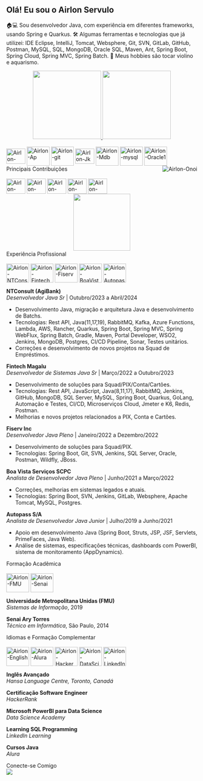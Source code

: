 ## Olá! Eu sou o Airlon Servulo
🏠💻 Sou desenvolvedor Java, com experiência em diferentes frameworks, usando Spring e Quarkus.
🛠 Algumas ferramentas e tecnologias que já utilizei: IDE Eclipse, IntelliJ, Tomcat, Websphere, Git, SVN, GitLab, GitHub, Postman, MySQL, SQL, MongoDB, Oracle SQL, Maven, Ant, Spring Boot, Spring Cloud, Spring MVC, Spring Batch.
🎻 Meus hobbies são tocar violino e aquarismo.

<div align="center">
  <a href="https://github.com/Airlon">
    <img height="180em" src="https://github-readme-stats.vercel.app/api?username=Airlon&show_icons=true&theme=dark&include_all_commits=true&count_private=true"/>
    <img height="180em" src="https://github-readme-stats.vercel.app/api/top-langs/?username=Airlon&layout=compact&langs_count=7&theme=dark"/>
  </a>
</div>
<div style="display: inline_block"><br>
  <img align="center" alt="Airlon-Java" height="40" width="50" src="https://github.com/Airlon/devicon/blob/master/icons/java/java-original-wordmark.svg">
  <img align="center" alt="Airlon-Ap" height="50" width="60" src="https://github.com/Airlon/devicon/blob/master/icons/apache/apache-plain-wordmark.svg">
  <img align="center" alt="Airlon-git" height="50" width="60" src="https://github.com/Airlon/devicon/blob/master/icons/git/git-original-wordmark.svg">
  <img align="center" alt="Airlon-Jk" height="40" width="50" src="https://github.com/Airlon/devicon/blob/master/icons/jenkins/jenkins-original.svg">
  <img align="center" alt="Airlon-Mdb" height="50" width="60" src="https://github.com/Airlon/devicon/blob/master/icons/mongodb/mongodb-plain-wordmark.svg">
  <img align="center" alt="Airlon-mysql" height="50" width="60" src="https://github.com/Airlon/devicon/blob/master/icons/mysql/mysql-original-wordmark.svg">
  <img align="center" alt="Airlon-Oracle1" height="50" width="60" src="https://github.com/Airlon/devicon/blob/master/icons/oracle/oracle-original.svg">
  <img align="right" alt="Airlon-Onoi" src="https://cdn.discordapp.com/attachments/870739713315704993/870740502033600582/63abd40e2e404ce479156f25a2a9d8bf.gif">
</div>
Principais Contribuições
<div style="display: inline_block"><br>
  <img align="center" alt="Airlon-GitHub" height="40" width="50" src="https://img.icons8.com/ios-filled/50/000000/github.png">
  <img align="center" alt="Airlon-Commits" height="40" width="50" src="https://img.icons8.com/external-tal-revivo-bold-tal-revivo/36/000000/external-git-commit-describes-the-snapshot-or-the-change-description-bold-tal-revivo.png">
  <img align="center" alt="Airlon-Issues" height="40" width="50" src="https://img.icons8.com/ios-filled/50/000000/issue.png">
  <img align="center" alt="Airlon-PullRequests" height="40" width="50" src="https://img.icons8.com/ios-filled/50/000000/pull-request.png">
  <img align="center" alt="Airlon-CodeReview" height="40" width="50" src="https://img.icons8.com/ios-filled/50/000000/code.png">
</div>
<div align="center">
  <a href="https://github.com/Airlon">
    <img height="150em" src="https://github-profile-trophy.vercel.app/?username=Airlon&theme=dark&no-frame=true&row=1&column=6"/>
  </a>
</div>
Experiência Profissional
<div style="display: inline_block"><br>
  <img align="center" alt="Airlon-NTConsult" height="50" width="60" src="https://user-images.githubusercontent.com/37825936/120236341-67df3a00-c222-11eb-836a-695f4e97a2b6.png">
  <img align="center" alt="Airlon-FintechMagalu" height="50" width="60" src="https://logodownload.org/wp-content/uploads/2019/11/magalu-logo.png">
  <img align="center" alt="Airlon-Fiserv" height="50" width="60" src="https://upload.wikimedia.org/wikipedia/commons/4/44/Fiserv_logo.svg">
  <img align="center" alt="Airlon-BoaVista" height="50" width="60" src="https://www.reclameaqui.com.br/assets/uploads/reclame-aqui/logos/normal/202101/2e0dd61c23a73538d4e4d268870a2a2e26c0e453.jpg">
  <img align="center" alt="Airlon-Autopass" height="50" width="60" src="https://www.autopass.com.br/wp-content/uploads/2020/04/autopass_logo.png">
</div>
<div align="left">
  <p><strong>NTConsult (AgiBank)</strong><br>
  <em>Desenvolvedor Java Sr</em> | Outubro/2023 a Abril/2024</p>
  <ul>
    <li>Desenvolvimento Java, migração e arquitetura Java e desenvolvimento de Batchs.</li>
    <li>Tecnologias: Rest API, Java(11,17,19), RabbitMQ, Kafka, Azure Functions, Lambda, AWS, Rancher, Quarkus, Spring Boot, Spring MVC, Spring WebFlux, Spring Batch, Gradle, Maven, Portal Developer, WSO2, Jenkins, MongoDB, Postgres, CI/CD Pipeline, Sonar, Testes unitários.</li>
    <li>Correções e desenvolvimento de novos projetos na Squad de Empréstimos.</li>
  </ul>
</div>
<div align="left">
  <p><strong>Fintech Magalu</strong><br>
  <em>Desenvolvedor de Sistemas Java Sr</em> | Março/2022 a Outubro/2023</p>
  <ul>
    <li>Desenvolvimento de soluções para Squad/PIX/Conta/Cartões.</li>
    <li>Tecnologias: Rest API, JavaScript, Java(8,11,17), RabbitMQ, Jenkins, GitHub, MongoDB, SQL Server, MySQL, Spring Boot, Quarkus, GoLang, Automação e Testes, CI/CD, Microserviços Cloud, Jmeter e K6, Redis, Postman.</li>
    <li>Melhorias e novos projetos relacionados a PIX, Conta e Cartões.</li>
  </ul>
</div>
<div align="left">
  <p><strong>Fiserv Inc</strong><br>
  <em>Desenvolvedor Java Pleno</em> | Janeiro/2022 a Dezembro/2022</p>
  <ul>
    <li>Desenvolvimento de soluções para Squad/PIX.</li>
    <li>Tecnologias: Spring Boot, Git, SVN, Jenkins, SQL Server, Oracle, Postman, Wildfly, JBoss.</li>
  </ul>
</div>
<div align="left">
  <p><strong>Boa Vista Serviços SCPC</strong><br>
  <em>Analista de Desenvolvedor Java Pleno</em> | Junho/2021 a Março/2022</p>
  <ul>
    <li>Correções, melhorias em sistemas legados e atuais.</li>
    <li>Tecnologias: Spring Boot, SVN, Jenkins, GitLab, Websphere, Apache Tomcat, MySQL, Postgres.</li>
  </ul>
</div>
<div align="left">
  <p><strong>Autopass S/A</strong><br>
  <em>Analista de Desenvolvedor Java Junior</em> | Julho/2019 a Junho/2021</p>
  <ul>
    <li>Apoio em desenvolvimento Java (Spring Boot, Struts, JSP, JSF, Servlets, PrimeFaces, Java Web).</li>
    <li>Análise de sistemas, especificações técnicas, dashboards com PowerBI, sistema de monitoramento (AppDynamics).</li>
  </ul>
</div>
Formação Acadêmica
<div style="display: inline_block"><br>
  <img align="center" alt="Airlon-FMU" height="50" width="60" src="https://upload.wikimedia.org/wikipedia/pt/thumb/a/a6/FMUSP.svg/1200px-FMUSP.svg.png">
  <img align="center" alt="Airlon-Senai" height="50" width="60" src="https://upload.wikimedia.org/wikipedia/commons/thumb/4/4b/SENAI_S%C3%A3o_Paulo.png/800px-SENAI_S%C3%A3o_Paulo.png">
</div>
<div align="left">
  <p><strong>Universidade Metropolitana Unidas (FMU)</strong><br>
  <em>Sistemas de Informação</em>, 2019</p>
</div>
<div align="left">
  <p><strong>Senai Ary Torres</strong><br>
  <em>Técnico em Informática</em>, São Paulo, 2014</p>
</div>
Idiomas e Formação Complementar
<div style="display: inline_block"><br>
  <img align="center" alt="Airlon-English" height="50" width="60" src="https://upload.wikimedia.org/wikipedia/commons/thumb/d/d9/Flag_of_Canada_%28Pantone%29.svg/2560px-Flag_of_Canada_%28Pantone%29.svg.png">
  <img align="center" alt="Airlon-Alura" height="50" width="60" src="https://www.alura.com.br/assets/img/alura/logo.1570550707.svg">
  <img align="center" alt="Airlon-HackerRank" height="50" width="60" src="https://upload.wikimedia.org/wikipedia/commons/thumb/6/62/HackerRank_logo.png/1920px-HackerRank_logo.png">
  <img align="center" alt="Airlon-DataScienceAcademy" height="50" width="60" src="https://datacademy.com.br/assets/logo.png">
  <img align="center" alt="Airlon-LinkedInLearning" height="50" width="60" src="https://static-exp1.licdn.com/sc/h/8gq31o1twfo7z4h016i5ttkbp">
</div>
<div align="left">
  <p><strong>Inglês Avançado</strong><br>
  <em>Hansa Language Centre, Toronto, Canadá</em></p>
</div>
<div align="left">
  <p><strong>Certificação Software Engineer</strong><br>
  <em>HackerRank</em></p>
</div>
<div align="left">
  <p><strong>Microsoft PowerBI para Data Science</strong><br>
  <em>Data Science Academy</em></p>
</div>
<div align="left">
  <p><strong>Learning SQL Programming</strong><br>
  <em>LinkedIn Learning</em></p>
</div>
<div align="left">
  <p><strong>Cursos Java</strong><br>
  <em>Alura</em></p>
</div>
Conecte-se Comigo
<div>
  <a href="https://www.linkedin.com/in/airlon-servulo-b53198121/" target="_blank"><img src="https://img.shields.io/badge/-LinkedIn-%230077B5?style=for-the-badge&logo=linkedin&logoColor=white" target="_blank"></a>
</div>
